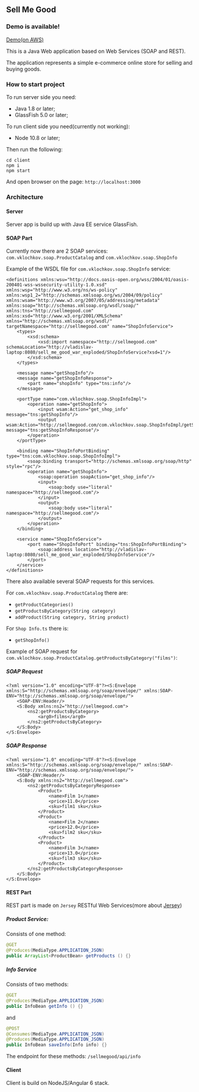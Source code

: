 ## Sell Me Good

### Demo is available!
[Demo(on AWS)](https://ec2-18-222-189-102.us-east-2.compute.amazonaws.com)

This is a Java Web application based on Web Services (SOAP and REST).

The application represents a simple e-commerce online store for selling and buying goods.

### How to start project
To run server side you need:
- Java 1.8 or later;
- GlassFish 5.0 or later;

To run client side you need(currently not working):
- Node 10.8 or later;

Then run the following:
```
cd client
npm i
npm start
```
And open browser on the page: ```http://localhost:3000```

### Architecture
#### Server
Server app is build up with Java EE service GlassFish.

#### SOAP Part
Currently now there are 2 SOAP services: ```com.vklochkov.soap.ProductCatalog``` and ```com.vklochkov.soap.ShopInfo```

Example of the WSDL file for ```com.vklochkov.soap.ShopInfo``` service:
```$xslt
<definitions xmlns:wsu="http://docs.oasis-open.org/wss/2004/01/oasis-200401-wss-wssecurity-utility-1.0.xsd" xmlns:wsp="http://www.w3.org/ns/ws-policy" xmlns:wsp1_2="http://schemas.xmlsoap.org/ws/2004/09/policy" xmlns:wsam="http://www.w3.org/2007/05/addressing/metadata" xmlns:soap="http://schemas.xmlsoap.org/wsdl/soap/" xmlns:tns="http://sellmegood.com" xmlns:xsd="http://www.w3.org/2001/XMLSchema" xmlns="http://schemas.xmlsoap.org/wsdl/" targetNamespace="http://sellmegood.com" name="ShopInfoService">
    <types>
        <xsd:schema>
            <xsd:import namespace="http://sellmegood.com" schemaLocation="http://vladislav-laptop:8080/sell_me_good_war_exploded/ShopInfoService?xsd=1"/>
        </xsd:schema>
    </types>

    <message name="getShopInfo"/>
    <message name="getShopInfoResponse">
        <part name="shopInfo" type="tns:info"/>
    </message>

    <portType name="com.vklochkov.soap.ShopInfoImpl">
        <operation name="getShopInfo">
            <input wsam:Action="get_shop_info" message="tns:getShopInfo"/>
            <output wsam:Action="http://sellmegood.com/com.vklochkov.soap.ShopInfoImpl/getShopInfoResponse" message="tns:getShopInfoResponse"/>
        </operation>
    </portType>

    <binding name="ShopInfoPortBinding" type="tns:com.vklochkov.soap.ShopInfoImpl">
        <soap:binding transport="http://schemas.xmlsoap.org/soap/http" style="rpc"/>
        <operation name="getShopInfo">
            <soap:operation soapAction="get_shop_info"/>
            <input>
                <soap:body use="literal" namespace="http://sellmegood.com"/>
            </input>
            <output>
                <soap:body use="literal" namespace="http://sellmegood.com"/>
            </output>
        </operation>
    </binding>

    <service name="ShopInfoService">
        <port name="ShopInfoPort" binding="tns:ShopInfoPortBinding">
            <soap:address location="http://vladislav-laptop:8080/sell_me_good_war_exploded/ShopInfoService"/>
        </port>
    </service>
</definitions>
```

There also available several SOAP requests for this services.

For ```com.vklochkov.soap.ProductCatalog``` there are:

- ```getProductCategories()```
- ```getProductsByCategory(String category)```
- ```addProduct(String category, String product)```

For ```Shop Info.ts``` there is:
- ```getShopInfo()```

Example of SOAP request for ```com.vklochkov.soap.ProductCatalog.getProductsByCategory("films")```:
##### SOAP Request
```$xslt
<?xml version="1.0" encoding="UTF-8"?><S:Envelope xmlns:S="http://schemas.xmlsoap.org/soap/envelope/" xmlns:SOAP-ENV="http://schemas.xmlsoap.org/soap/envelope/">
    <SOAP-ENV:Header/>
    <S:Body xmlns:ns2="http://sellmegood.com">
        <ns2:getProductsByCategory>
            <arg0>films</arg0>
        </ns2:getProductsByCategory>
    </S:Body>
</S:Envelope>
```
##### SOAP Response
```$xslt
<?xml version="1.0" encoding="UTF-8"?><S:Envelope xmlns:S="http://schemas.xmlsoap.org/soap/envelope/" xmlns:SOAP-ENV="http://schemas.xmlsoap.org/soap/envelope/">
    <SOAP-ENV:Header/>
    <S:Body xmlns:ns2="http://sellmegood.com">
        <ns2:getProductsByCategoryResponse>
            <Product>
                <name>Film 1</name>
                <price>11.0</price>
                <sku>film1 sku</sku>
            </Product>
            <Product>
                <name>Film 2</name>
                <price>12.0</price>
                <sku>film2 sku</sku>
            </Product>
            <Product>
                <name>Film 3</name>
                <price>13.0</price>
                <sku>film3 sku</sku>
            </Product>
        </ns2:getProductsByCategoryResponse>
    </S:Body>
</S:Envelope>
```

#### REST Part
REST part is made on ```Jersey``` RESTful Web Services(more about [Jersey](https://jersey.github.io/index.html))

##### Product Service:
Consists of one method:
```java
@GET
@Produces(MediaType.APPLICATION_JSON)
public ArrayList<ProductBean> getProducts () {}
```

##### Info Service
Consists of two methods:
```java
@GET
@Produces(MediaType.APPLICATION_JSON)
public InfoBean getInfo () {}
```
and
```java
@POST
@Consumes(MediaType.APPLICATION_JSON)
@Produces(MediaType.APPLICATION_JSON)
public InfoBean saveInfo(Info info) {}
```
The endpoint for these methods: ```/sellmegood/api/info```

#### Client
Client is build on NodeJS/Angular 6 stack.

